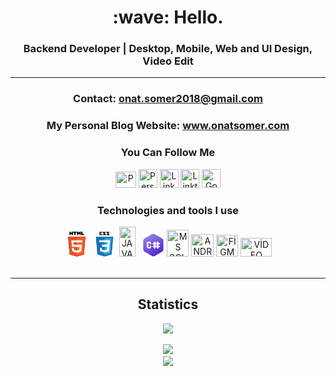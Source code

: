 <div align="center">

<h1> :wave: Hello. </h1>
 <h3>Backend Developer | Desktop, Mobile, Web and UI Design, Video Edit</h3>
<hr>
</div>

<div align="center">
 
  ### Contact: <a href="mailto:onat.somer2018@gmail.com">onat.somer2018@gmail.com</a>
  ### My Personal Blog Website: <a href="https://onatsomer.com" target="_blank" title="UPCOMING">www.onatsomer.com</a>
</div>

<div align="center">
 
### You Can Follow Me
[<img height="26" width="33" src="https://cdn.discordapp.com/emojis/833150217242804285.png?size=96" title="Personal Twitter" />][twitter]
[<img height="30" width="30" src="https://cdn.discordapp.com/emojis/816305652242055188.png?size=96" title="Personal İnstagram" />][instagram]
[<img height="30" width="30" src="https://cdn.discordapp.com/emojis/922224305033601084.png?size=96" title="Linkedin" />][linkedn]
[<img height="30" width="30" src="https://cdn.discordapp.com/emojis/895117089638060052.png?size=96" title="Linktree" />][linktree]
[<img height="30" width="30" src="https://cdn.discordapp.com/emojis/972590731413843998.png?size=96" title="Google Play Developer Page" />][googleplay]
</div>

<div align="center">

### Technologies and tools I use
<img src="https://raw.githubusercontent.com/github/explore/80688e429a7d4ef2fca1e82350fe8e3517d3494d/topics/html/html.png" width="40" height="40" title="HTML5">
<img src="https://raw.githubusercontent.com/github/explore/80688e429a7d4ef2fca1e82350fe8e3517d3494d/topics/css/css.png" width="40" height="40" title="CSS">
<img src="https://i.hizliresim.com/shkcp89.png" width="26" height="48" style="margin-right:6px" title="JAVA">
<img src="https://raw.githubusercontent.com/github/explore/80688e429a7d4ef2fca1e82350fe8e3517d3494d/topics/csharp/csharp.png" width="37" height="37" title="C_SHARP">
<img src="https://i.hizliresim.com/5leaw4o.png" width="35" height="43" title="MS SQL SERVER">
<img src="https://i.hizliresim.com/bghszfl.png" width="36" height="36" title="ANDROİD">
<img src="https://profilinator.rishav.dev/skills-assets/figma-icon.svg" width="35" height="35" title="FİGMA">
<img src="https://i.hizliresim.com/9nk7q2d.png" width="50" height="30" title="VİDEO EDİT">
</div>


<br>


<div align="center">

<hr>
<h2>Statistics</h2>

![](https://komarev.com/ghpvc/?username=OnatSoft&color=blue)

<img src="https://github-readme-stats.vercel.app/api?username=OnatSoft&show_icons=true&theme=merko&title_color=FDFAFA&text_color=FDFAFA&icon_color=FDFAFA&bg_color=324C97&locale=en&hide_border=false&card_width=450&include_all_commits=true">
<br>
<img src="https://github-readme-stats.vercel.app/api/top-langs/?username=OnatSoft&layout=compact&langs_count=10&theme=merko&locale=en&hide_border=false&bg_color=324C97&title_color=FDFAFA&card_width=450&text_color=FDFAFA">
</div>









[twitter]:https://www.twitter.com/onatsoft
[instagram]:https://www.instagram.com/onat2016
[instagram2]:https://www.instagram.com/appdev_support
[linkedn]:https://www.linkedin.com/in/onatsoft
[facebook]:https://www.facebook.com/onat2016
[linktree]:https://linktr.ee/onatt2645
[googleplay]:https://play.google.com/store/apps/dev?id=8102833443910864978

